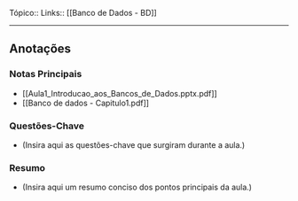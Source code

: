 Tópico::
Links:: [[Banco de Dados - BD]]

---
## Anotações

### Notas Principais

- [[Aula1_Introducao_aos_Bancos_de_Dados.pptx.pdf]]
- [[Banco de dados - Capitulo1.pdf]]

### Questões-Chave

- (Insira aqui as questões-chave que surgiram durante a aula.)

### Resumo

- (Insira aqui um resumo conciso dos pontos principais da aula.)




